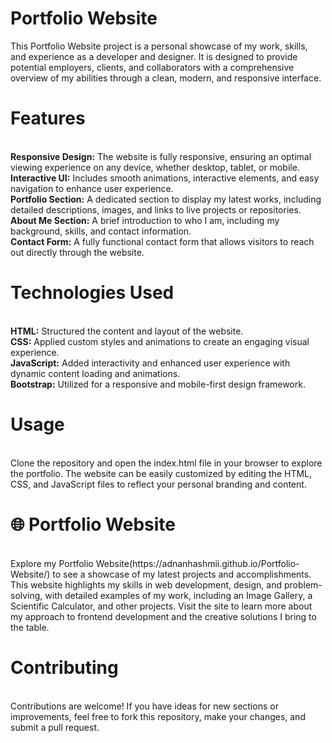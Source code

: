 # Portfolio Website
This Portfolio Website project is a personal showcase of my work, skills, and experience as a developer and designer. It is designed to provide potential employers, clients, and collaborators with a comprehensive overview of my abilities through a clean, modern, and responsive interface.
<br>
<h1>Features</h1>
<br>
<b>Responsive Design:</b> The website is fully responsive, ensuring an optimal viewing experience on any device, whether desktop, tablet, or mobile.
<br>
<b>Interactive UI:</b> Includes smooth animations, interactive elements, and easy navigation to enhance user experience.
<br>
<b>Portfolio Section:</b> A dedicated section to display my latest works, including detailed descriptions, images, and links to live projects or repositories.
<br>
<b>About Me Section:</b> A brief introduction to who I am, including my background, skills, and contact information.
<br>
<b>Contact Form:</b> A fully functional contact form that allows visitors to reach out directly through the website.
<br>
<h1>Technologies Used</h1>
<br>
<b>HTML:</b> Structured the content and layout of the website.
<br>
<b>CSS:</b> Applied custom styles and animations to create an engaging visual experience.
<br>
<b>JavaScript:</b> Added interactivity and enhanced user experience with dynamic content loading and animations.
<br>
<b>Bootstrap:</b> Utilized for a responsive and mobile-first design framework.
<br>
<h1>Usage</h1>
<br>
Clone the repository and open the index.html file in your browser to explore the portfolio. The website can be easily customized by editing the HTML, CSS, and JavaScript files to reflect your personal branding and content.
<br>
<h1>🌐 Portfolio Website</h1>
<br>
Explore my Portfolio Website(https://adnanhashmii.github.io/Portfolio-Website/) to see a showcase of my latest projects and accomplishments. This website highlights my skills in web development, design, and problem-solving, with detailed examples of my work, including an Image Gallery, a Scientific Calculator, and other projects. Visit the site to learn more about my approach to frontend development and the creative solutions I bring to the table.
<br>
<h1>Contributing</h1>
<br>
Contributions are welcome! If you have ideas for new sections or improvements, feel free to fork this repository, make your changes, and submit a pull request.

